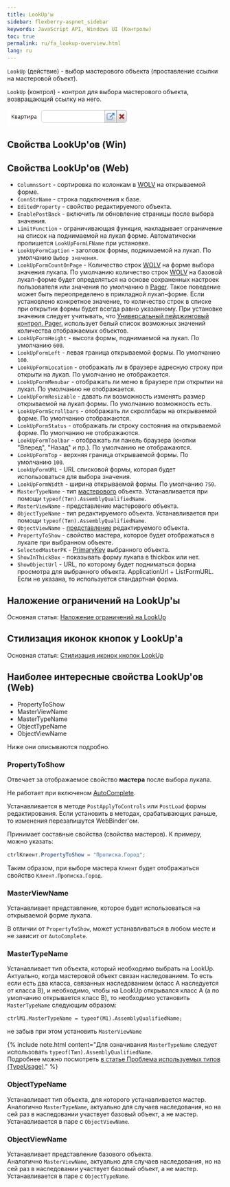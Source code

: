 ```yaml
---
title: LookUp'ы
sidebar: flexberry-aspnet_sidebar
keywords: JavaScript API, Windows UI (Контролы)
toc: true
permalink: ru/fa_lookup-overview.html
lang: ru
---
```


`LookUp` (действие) - выбор мастерового объекта (проставление ссылки на мастеровой объект).

`LookUp` (контрол) - контрол для выбора мастерового объекта, возвращающий ссылку на него.

![](/images/pages/products/flexberry-aspnet/controls/lookup/lookup.jpg)

## Свойства LookUp'ов (Win)

## Свойства LookUp'ов (Web)

* `ColumnsSort` - сортировка по колонкам в [WOLV](fa_web-object-list-view.html) на открываемой форме.
* `ConnStrName` - строка подключения к базе.
* `EditedProperty` - свойство редактируемого объекта.
* `EnablePostBack` - включить ли обновление страницы после выбора значения.
* `LimitFunction` - ограничивающая функция, накладывает ограничение на список на поднимаемой на лукап форме. Автоматически пропишется `LookUpFormLFName` при установке.
* `LookUpFormCaption` - заголовок формы, поднимаемой на лукап. По умолчанию `Выбор значения`.
* `LookUpFormCountOnPage` - Количество строк [WOLV](fa_web-object-list-view.html) на форме выбора значения лукапа.
По умолчанию количество строк [WOLV](fa_web-object-list-view.html) на базовой лукап-форме будет определяться на основе сохраненных настроек пользователя или значения по умолчанию в [Pager](fa_web-object-list-view.html). Такое поведение может быть переопределено в прикладной лукап-форме.
Если установлено конкретное значение, то количество строк в списке при открытии формы будет всегда равно указанному. При установке значения следует учитывать, что [Универсальный пейджинговый контрол. Pager.](fa_pager.html) использует белый список возможных значений количества отображаемых объектов.
* `LookUpFormHeight` - высота формы, поднимаемой на лукап. По умолчанию `600`.
* `LookUpFormLeft` - левая граница открываемой формы. По умолчанию `100`.
* `LookUpFormLocation` - отображать ли в браузере адресную строку при открыти на лукап. По умолчанию не отображается.
* `LookUpFormMenubar` - отображать ли меню в браузере при открытии на лукап. По умолчанию не отображается.
* `LookUpFormResizable` - давать ли возможность изменять размер открываемой на лукап формы. По умолчанию возможность есть.
* `LookUpFormScrollbars` - отображать ли скроллбары на открываемой форме. По умолчанию отображаются.
* `LookUpFormStatus` - отображать ли строку состояния на открываемой форме. По умолчанию не отображаются.
* `LookUpFormToolbar` - отображать ли панель браузера (кнопки "Вперед", "Назад" и пр.). По умолчанию не отображаются.
* `LookUpFormTop` - верхняя граница открываемой формы. По умолчанию `100`.
* `LookUpFormURL` - URL списковой формы, которая будет использоваться для выбора значения.
* `LookUpFormWidth` - ширина открываемой формы. По умолчанию `750`.
* `MasterTypeName` - тип [мастерового](fo_master-association.html) объекта. Устанавливается при помощи `typeof(Тип).AssemblyQualifiedName`.
* `MasterViewName` - представление мастерового объекта.
* `ObjectTypeName` - тип редактируемого объекта. Устанавливается при помощи `typeof(Тип).AssemblyQualifiedName`.
* `ObjectViewName` - [представление](fd_view-definition.html) редактируемого объекта.
* `PropertyToShow` - свойство мастера, которое будет отображаться в лукапе при выбранном объекте.
* `SelectedMasterPK` - [PrimaryKey](fo_primary-keys-objects.html) выбранного объекта.
* `ShowInThickBox` - показывать форму лукапа в thickbox или нет.
* `ShowObjectUrl` - URL, по которому будет подниматься форма просмотра для выбранного объекта.
ApplicationUrl + ListFormURL. Если не указана, то используется стандартная форма.

## Наложение ограничений на LookUp'ы

Основная статья: [Наложение ограничений на LookUp](fa_lookup-limit-web.html)

## Стилизация иконок кнопок у LookUp'а

Основная статья: [Стилизация иконок кнопок LookUp](fa_lookup-stylization.html)

## Наиболее интересные свойства LookUp'ов (Web)

* PropertyToShow
* MasterViewName
* MasterTypeName
* ObjectTypeName
* ObjectViewName

Ниже они описываются подробно.

### PropertyToShow

Отвечает за отображаемое свойство __мастера__ после выбора лукапа. 

Не работает при включеном [AutoComplete](fa_predict-input-web.html).

Устанавливается в методе `PostApplyToControls` или `PostLoad` формы редактирования. Если установить в методах, срабатывающих раньше, то изменения перезапишутся WebBinder'ом.

Принимает составные свойства (свойства мастеров). К примеру, можно указать:

```csharp
ctrlКлиент.PropertyToShow = "Прописка.Город";
```

Таким образом, при выборе мастера `Клиент` будет отображаться свойство `Клиент.Прописка.Город`.

### MasterViewName

Устанавливает представление, которое будет использоваться на открываемой форме лукапа.

В отличии от `PropertyToShow`, может устанавливаться в любом месте и не зависит от `AutoComplete`.

### MasterTypeName

Устанавливает тип объекта, который необходимо выбрать на LookUp. Актуально, когда мастеровой объект связан наследованием. То есть если есть два класса, связанных наследованием (класс A наследуется от класса B), и необходимо, чтобы на LookUp открывался класс А (а по умолчанию открывается класс B), то необходимо установить `MasterTypeName` следующим образом:

```
ctrlM1.MasterTypeName = typeof(M1).AssemblyQualifiedName;
```

не забыв при этом установить `MasterViewName`

{% include note.html content="Для означивания `MasterTypeName` следует использовать `typeof(Тип).AssemblyQualifiedName`.  
Подробнее можно посмотреть [в статье Проблема используемых типов (TypeUsage)](fo_type-usage-problem.html)." %}

### ObjectTypeName

Устанавливает тип объекта, для которого устанавливается мастер.  
Аналогично `MasterTypeName`, актуально для случаев наследования, но на сей раз в наследовании участвует базовый объект, а не мастер. Устанавливается в паре с `ObjectViewName`.

### ObjectViewName

Устанавливает представление базового объекта.  
Аналогично `MasterViewName`, актуально для случаев наследования, но на сей раз в наследовании участвует базовый объект, а не мастер. Устанавливается в паре с `ObjectTypeName`.
